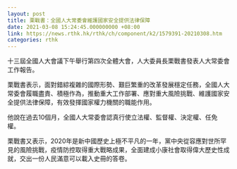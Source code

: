 ```yaml
---
layout: post
title: 栗戰書：全國人大常委會維護國家安全提供法律保障
date: 2021-03-08 15:24:45.000000000 +08:00
link: https://news.rthk.hk/rthk/ch/component/k2/1579391-20210308.htm
categories: rthk
---
```


十三屆全國人大會議下午舉行第四次全體大會，人大委員長栗戰書發表人大常委會工作報告。

栗戰書表示，面對錯綜複雜的國際形勢、艱巨繁重的改革發展穩定任務，全國人大常委會履職盡責、積極作為，推動重大工作部署、應對重大風險挑戰、維護國家安全提供法律保障，有效發揮國家權力機關的職能作用。

他說在過去10個月，全國人大常委會認真行使立法權、監督權、決定權、任免權。

栗戰書又表示，2020年是新中國歷史上極不平凡的一年，黨中央從容應對世所罕見的風險挑戰，疫情防控取得重大戰略成果，全面建成小康社會取得偉大歷史性成就，交出一份人民滿意可以載入史冊的答卷。
